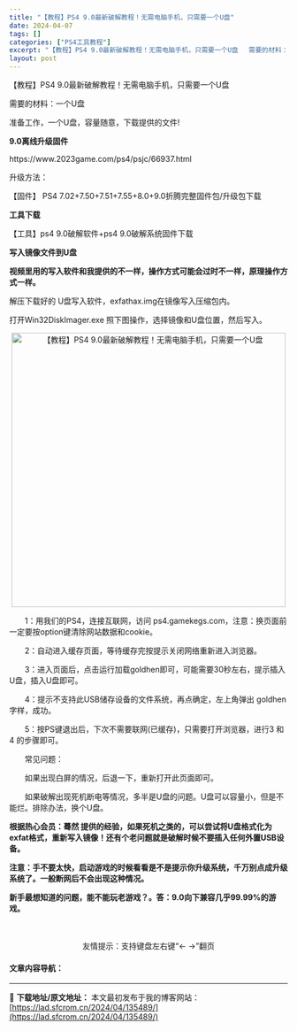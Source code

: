 ```yaml
---
title: "【教程】PS4 9.0最新破解教程！无需电脑手机，只需要一个U盘"
date: 2024-04-07
tags: []
categories: ["PS4工具教程"]
excerpt: "【教程】PS4 9.0最新破解教程！无需电脑手机，只需要一个U盘　 需要的材料：一个U盘 准备工作，一个U盘，容量随意，下载提供的文件! 9.0离线升级固件 https://www.2023game.com/ps4/psjc/66937.html 升级方法： 【固件】 PS4 7.02+7.50+7&hellip;"
layout: post
---
```


 <p>【教程】PS4 9.0最新破解教程！无需电脑手机，只需要一个U盘　</p> <p>需要的材料：一个U盘</p> <p>准备工作，一个U盘，容量随意，下载提供的文件!</p> <p><strong>9.0离线升级固件</strong></p> <p>https://www.2023game.com/ps4/psjc/66937.html</p> <p>升级方法：</p> <p>【固件】 PS4 7.02+7.50+7.51+7.55+8.0+9.0折腾完整固件包/升级包下载</p> <p><strong>工具下载</strong></p> <p>【工具】ps4 9.0破解软件+ps4 9.0破解系统固件下载</p> <p><strong>写入镜像文件到U盘</strong></p> <p><strong>视频里用的写入软件和我提供的不一样，操作方式可能会过时不一样，原理操作方式一样。</strong></p> <p>解压下载好的 U盘写入软件，exfathax.img在镜像写入压缩包内。</p> <p>打开Win32DiskImager.exe 照下图操作，选择镜像和U盘位置，然后写入。</p> <p align="center"><img align="" border="0" src="https://www.2023game.com/d/file/p/2022/12-30/03ce0f485af98968d75fd01b9c3d3d7c.png" width="496" alt="【教程】PS4 9.0最新破解教程！无需电脑手机，只需要一个U盘" /></p> <p>　　1：用我们的PS4，连接互联网，访问 ps4.gamekegs.com，注意：换页面前一定要按option键清除网站数据和cookie。</p> <p>　　2：自动进入缓存页面，等待缓存完按提示关闭网络重新进入浏览器。</p> <p>　　3：进入页面后，点击运行加载goldhen即可，可能需要30秒左右，提示插入U盘，插入U盘即可。</p> <p>　　4：提示不支持此USB储存设备的文件系统，再点确定，左上角弹出 goldhen 字样，成功。</p> <p>　　5：按PS键退出后，下次不需要联网(已缓存)，只需要打开浏览器，进行3 和 4 的步骤即可。</p> <p>　　常见问题：</p> <p>　　如果出现白屏的情况，后退一下，重新打开此页面即可。</p> <p>　　如果破解出现死机断电等情况，多半是U盘的问题。U盘可以容量小，但是不能烂。排除办法，换个U盘。</p> <p><strong>根据热心会员：蓦然 提供的经验，如果死机之类的，可以尝试将U盘格式化为exfat格式，重新写入镜像！还有个老问题就是破解时候不要插入任何外置USB设备。</strong></p> <p><strong>注意：手不要太快，启动游戏的时候看看是不是提示你升级系统，千万别点成升级系统了。一般断网后不会出现这种情况。</strong></p> <p><strong>新手最想知道的问题，能不能玩老游戏？。答：9.0向下兼容几乎99.99%的游戏。</strong></p><div><span style="visibility:hidden">年轮网</span></div> <p align="center"></p> <div style="text-align:center;">友情提示：支持键盘左右键“← →”翻页</div> <p><h4>文章内容导航：</h4></p> 

---
📖 **下载地址/原文地址：** 本文最初发布于我的博客网站：[https://lad.sfcrom.cn/2024/04/135489/](https://lad.sfcrom.cn/2024/04/135489/)
